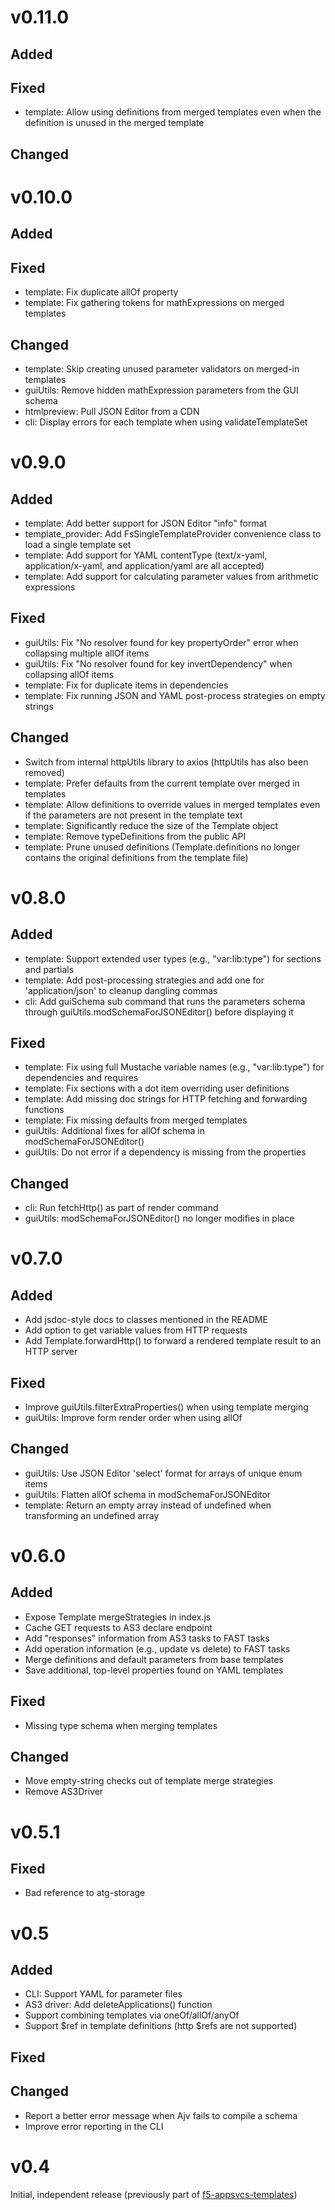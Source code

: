# v0.11.0
## Added

## Fixed
* template: Allow using definitions from merged templates even when the definition is unused in the merged template

## Changed

# v0.10.0
## Added

## Fixed
* template: Fix duplicate allOf property
* template: Fix gathering tokens for mathExpressions on merged templates

## Changed
* template: Skip creating unused parameter validators on merged-in templates
* guiUtils: Remove hidden mathExpression parameters from the GUI schema
* htmlpreview: Pull JSON Editor from a CDN
* cli: Display errors for each template when using validateTemplateSet

# v0.9.0
## Added
* template: Add better support for JSON Editor "info" format
* template_provider: Add FsSingleTemplateProvider convenience class to load a single template set
* template: Add support for YAML contentType (text/x-yaml, application/x-yaml, and application/yaml are all accepted)
* template: Add support for calculating parameter values from arithmetic expressions

## Fixed
* guiUtils: Fix "No resolver found for key propertyOrder" error when collapsing multiple allOf items
* guiUtils: Fix "No resolver found for key invertDependency" when collapsing allOf items
* template: Fix for duplicate items in dependencies
* template: Fix running JSON and YAML post-process strategies on empty strings

## Changed
* Switch from internal httpUtils library to axios (httpUtils has also been removed)
* template: Prefer defaults from the current template over merged in templates
* template: Allow definitions to override values in merged templates even if the parameters are not present in the template text
* template: Significantly reduce the size of the Template object
* template: Remove typeDefinitions from the public API
* template: Prune unused definitions (Template.definitions no longer contains the original definitions from the template file)

# v0.8.0
## Added
* template: Support extended user types (e.g., "var:lib:type") for sections and partials
* template: Add post-processing strategies and add one for 'application/json' to cleanup dangling commas
* cli: Add guiSchema sub command that runs the parameters schema through guiUtils.modSchemaForJSONEditor() before displaying it

## Fixed
* template: Fix using full Mustache variable names (e.g., "var:lib:type") for dependencies and requires
* template: Fix sections with a dot item overriding user definitions
* template: Add missing doc strings for  HTTP fetching and forwarding functions
* template: Fix missing defaults from merged templates
* guiUtils: Additional fixes for allOf schema in modSchemaForJSONEditor()
* guiUtils: Do not error if a dependency is missing from the properties

## Changed
* cli: Run fetchHttp() as part of render command
* guiUtils: modSchemaForJSONEditor() no longer modifies in place

# v0.7.0
## Added
* Add jsdoc-style docs to classes mentioned in the README
* Add option to get variable values from HTTP requests
* Add Template.forwardHttp() to forward a rendered template result to an HTTP server

## Fixed
* Improve guiUtils.filterExtraProperties() when using template merging
* guiUtils: Improve form render order when using allOf

## Changed
* guiUtils: Use JSON Editor 'select' format for arrays of unique enum items
* guiUtils: Flatten allOf schema in modSchemaForJSONEditor
* template: Return an empty array instead of undefined when transforming an undefined array

# v0.6.0
## Added
* Expose Template mergeStrategies in index.js
* Cache GET requests to AS3 declare endpoint
* Add "responses" information from AS3 tasks to FAST tasks
* Add operation information (e.g., update vs delete) to FAST tasks
* Merge definitions and default parameters from base templates
* Save additional, top-level properties found on YAML templates

## Fixed
* Missing type schema when merging templates

## Changed
* Move empty-string checks out of template merge strategies
* Remove AS3Driver

# v0.5.1
## Fixed
* Bad reference to atg-storage

# v0.5
## Added
* CLI: Support YAML for parameter files
* AS3 driver: Add deleteApplications() function
* Support combining templates via oneOf/allOf/anyOf
* Support $ref in template definitions (http $refs are not supported)

## Fixed

## Changed
* Report a better error message when Ajv fails to compile a schema
* Improve error reporting in the CLI

# v0.4
Initial, independent release (previously part of [f5-appsvcs-templates](https://github.com/F5networks/f5-appsvcs-templates))
